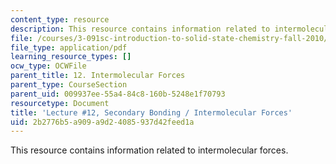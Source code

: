 ```yaml
---
content_type: resource
description: This resource contains information related to intermolecular forces.
file: /courses/3-091sc-introduction-to-solid-state-chemistry-fall-2010/2b2776b5a909a9d24085937d42feed1a_MIT3_091SCF09_lec12.pdf
file_type: application/pdf
learning_resource_types: []
ocw_type: OCWFile
parent_title: 12. Intermolecular Forces
parent_type: CourseSection
parent_uid: 009937ee-55a4-84c8-160b-5248e1f70793
resourcetype: Document
title: 'Lecture #12, Secondary Bonding / Intermolecular Forces'
uid: 2b2776b5-a909-a9d2-4085-937d42feed1a
---
```

This resource contains information related to intermolecular forces.